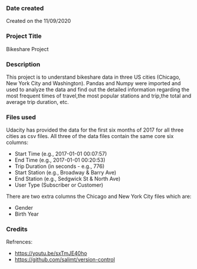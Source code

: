 ### Date created
Created on the 11/09/2020

### Project Title
Bikeshare Project

### Description

This project is to understand bikeshare data in three US cities (Chicago, New York City and Washington).
Pandas and Numpy were imported and used to analyze the data and find out the detailed information regarding the most frequent times of travel,the most popular stations and trip,the total and average trip duration, etc.

### Files used

Udacity has provided the data for the first six months of 2017 for all three cities as csv files. All three of the data files contain the same core six columns:

* Start Time (e.g., 2017-01-01 00:07:57)
* End Time (e.g., 2017-01-01 00:20:53)
* Trip Duration (in seconds - e.g., 776)
* Start Station (e.g., Broadway & Barry Ave)
* End Station (e.g., Sedgwick St & North Ave)
* User Type (Subscriber or Customer)

There are two extra columns the Chicago and New York City files which are:

* Gender
* Birth Year

### Credits
Refrences:
* https://youtu.be/sxTmJE40ho
* https://github.com/salimt/version-control


